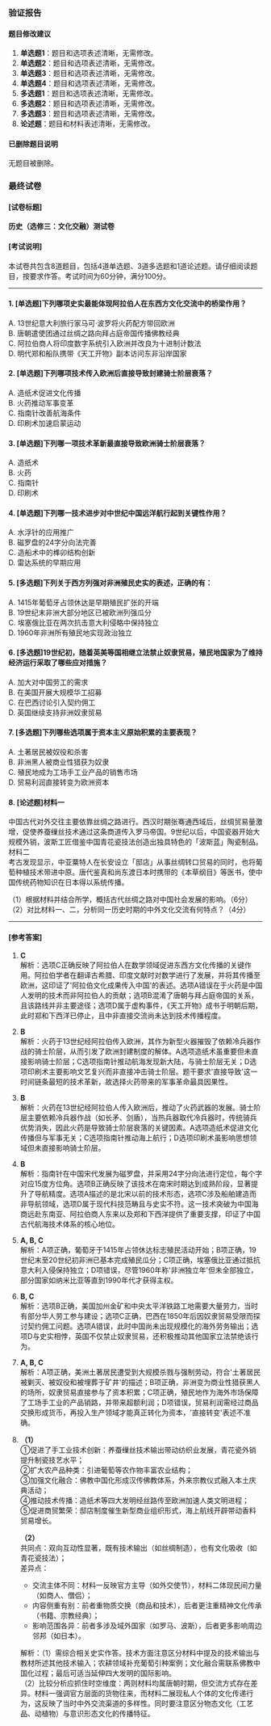 ### 验证报告

#### 题目修改建议
1. **单选题1**：题目和选项表述清晰，无需修改。
2. **单选题2**：题目和选项表述清晰，无需修改。
3. **单选题3**：题目和选项表述清晰，无需修改。
4. **单选题4**：题目和选项表述清晰，无需修改。
5. **多选题1**：题目和选项表述清晰，无需修改。
6. **多选题2**：题目和选项表述清晰，无需修改。
7. **多选题3**：题目和选项表述清晰，无需修改。
8. **论述题**：题目和材料表述清晰，无需修改。

#### 已删除题目说明
无题目被删除。

### 最终试卷

#### [试卷标题]
**历史（选修三：文化交融）测试卷**

#### [考试说明]
本试卷共包含8道题目，包括4道单选题、3道多选题和1道论述题。请仔细阅读题目，按要求作答。考试时间为60分钟，满分100分。

---

#### 1. [单选题]下列哪项史实最能体现阿拉伯人在东西方文化交流中的桥梁作用？  
A. 13世纪意大利旅行家马可·波罗将火药配方带回欧洲  
B. 唐朝遣使团通过丝绸之路向拜占庭帝国传播佛教经典  
C. 阿拉伯商人将印度数字系统引入欧洲并改良为十进制计数法  
D. 明代郑和船队携带《天工开物》副本访问东非沿岸国家  

#### 2. [单选题]下列哪项技术传入欧洲后直接导致封建骑士阶层衰落？  
A. 造纸术促进文化传播  
B. 火药推动军事变革  
C. 指南针改善航海条件  
D. 印刷术加速启蒙运动  

#### 3. [单选题]下列哪一项技术革新最直接导致欧洲骑士阶层衰落？
A. 造纸术  
B. 火药  
C. 指南针  
D. 印刷术  

#### 4. [单选题]下列哪一技术进步对中世纪中国远洋航行起到关键性作用？  
A. 水浮针的应用推广  
B. 磁罗盘的24字分向法完善  
C. 造船术中的榫卯结构创新  
D. 雷达系统的早期应用  

#### 5. [多选题]下列关于西方列强对非洲殖民史实的表述，正确的有：
A. 1415年葡萄牙占领休达是早期殖民扩张的开端  
B. 19世纪末非洲大部分地区已被欧洲列强瓜分  
C. 埃塞俄比亚在两次抗击意大利侵略中保持独立  
D. 1960年非洲所有殖民地实现政治独立  

#### 6. [多选题]19世纪初，随着英美等国相继立法禁止奴隶贸易，殖民地国家为了维持经济运行采取了哪些应对措施？
A. 加大对中国劳工的需求  
B. 在美国开展大规模华工招募  
C. 在巴西讨论引入契约佣工  
D. 英国继续支持非洲奴隶贸易  

#### 7. [多选题]下列哪些选项属于资本主义原始积累的主要表现？  
A. 土著居民被奴役和杀害  
B. 非洲黑人被商业性猎获为奴隶  
C. 殖民地成为工场手工业产品的销售市场  
D. 贸易利润直接转变为欧洲资本  

#### 8. [论述题]材料一  
中国古代对外交往主要依靠丝绸之路进行。西汉时期张骞通西域后，丝绸贸易量激增，促使养蚕缫丝技术通过这条商道传入罗马帝国。9世纪以后，中国瓷器开始大规模外销，波斯工匠借鉴中国青花瓷技法创造出独具特色的「波斯蓝」陶瓷制品。  
材料二  
考古发现显示，中亚粟特人在长安设立「邸店」从事丝绸转口贸易的同时，也将葡萄种植技术带进中原。唐代鉴真和尚东渡日本时携带的《本草纲目》等医书，使中国传统药物知识在日本得以系统传播。  

（1）根据材料并结合所学，概括古代丝绸之路对中国社会发展的影响。（6分）  
（2）对比材料一、二，分析同一历史时期的中外文化交流有何特点？（4分）  

---

#### [参考答案]
1. **C**  
   解析：选项C正确反映了阿拉伯人在数学领域促进东西方文化传播的关键作用。阿拉伯学者在翻译古希腊、印度文献时对数学进行了发展，并将其传播至欧洲，这印证了'阿拉伯文化成果传入中国'的表述。选项A错误在于火药是中国人发明的技术而非阿拉伯人的贡献；选项B混淆了唐朝与拜占庭帝国的关系，且该路线并非主要途径；选项D属于虚构事件，《天工开物》成书于明朝后期，此时郑和下西洋已停止，且中非直接交流尚未达到技术传播程度。

2. **B**  
   解析：火药于13世纪经阿拉伯传入欧洲，其作为新型火器摧毁了依赖冷兵器作战的骑士阶层，从而引发了欧洲封建制度的解体。A选项造纸术虽重要但未直接影响骑士阶层；C选项指南针推动航海发现新大陆，与骑士阶层无关；D选项印刷术主要影响文艺复兴而非直接冲击骑士阶层。题干要求'直接导致'这一时间链条最短的技术革新，故选择火药带来的军事革命最具因果性。

3. **B**  
   解析：火药在13世纪经阿拉伯人传入欧洲后，推动了火药武器的发展。骑士阶层主要依赖冷兵器作战（如长矛、剑盾），当热兵器取代冷兵器时，传统骑兵优势消失，因此火药是导致骑士阶层衰落的关键因素。A选项造纸术促进文化传播但与军事无关；C选项指南针推动海上航行；D选项印刷术虽影响思想领域但未直接影响骑士阶层。

4. **B**  
   解析：指南针在中国宋代发展为磁罗盘，并采用24字分向法进行定位，每个字对应15度方位角。选项B正确反映了该技术在南宋时期达到成熟阶段，显著提升了导航精度。选项A描述的是北宋以前的技术形态，选项C涉及船舶建造而非导航领域，选项D属于现代科技范畴且与史实不符。这一技术突破为中国海商远赴东南亚、阿拉伯商人东来以及郑和下西洋提供了重要支撑，印证了中国古代航海技术体系的核心地位。

5. **A, B, C**  
   解析：A项正确，葡萄牙于1415年占领休达标志殖民活动开始；B项正确，19世纪末至20世纪初非洲已基本完成殖民瓜分；C项正确，埃塞俄比亚通过抵抗意大利入侵保持独立；D项错误，尽管1960年称'非洲独立年'但未全部独立，部分国家如纳米比亚等直到1990年代才获得主权。

6. **B, C**  
   解析：选项B正确，美国加州金矿和中央太平洋铁路工地需要大量劳力，当时有部分华人劳工参与建设；选项C正确，巴西在1850年后因奴隶贸易受限而探讨契约佣工问题。选项A错误，此时中国尚未出现规模化的海外劳务输出；选项D与史实相悖，英国不仅禁止奴隶贸易，还积极推动其他国家立法禁绝该行为。

7. **A, B, C**  
   解析：A项正确，美洲土著居民遭受到大规模杀戮与强制劳动，符合'土著居民被剿灭、被奴役和被埋葬于矿井'的描述；B项正确，非洲变为商业性猎获黑人的场所，奴隶贸易直接参与了资本积累；C项正确，殖民地作为海外市场保障了工场手工业的产品销路，并带来超额利润；D项错误，贸易利润需经过商品交换形成货币，再投入生产领域才能真正转化为资本，'直接转变'表述不准确。

8. **（1）**  
   ①促进了手工业技术创新：养蚕缫丝技术输出带动纺织业发展，青花瓷外销提升制瓷技艺水平；  
   ②扩大农产品种类：引进葡萄等农作物丰富农业结构；  
   ③加强文化融合：佛教中国化形成汉传佛教体系，外来宗教仪式融入本土庆典活动；  
   ④推动技术传播：造纸术等四大发明经丝路传至欧洲加速人类文明进程；  
   ⑤促进商贸繁荣：邸店制度催生新型商业组织形式，海上航线开辟带动香料贸易增长。  

   **（2）**  
   共同点：双向互动性显著，既有技术输出（如丝绸制造），也有文化吸收（如青花瓷技法）；  
   差异点：  
   - 交流主体不同：材料一反映官方主导（如外交使节），材料二体现民间力量（如商人、僧侣）；  
   - 内容侧重有别：前者重物质交换（商品和技术），后者更注重精神文化传承（书籍、宗教经典）；  
   - 影响范围各异：前者多涉及域外国家（如罗马、波斯），后者更多影响周边邻邦（如日本）。  

   解析：（1）需综合相关史实作答。技术方面注意区分材料中提及的技术输出与教材所述其他技术输入；农耕领域补充葡萄引种案例；文化融合需联系佛教中国化过程；最后可适当延伸四大发明的国际影响。  
   （2）比较分析应抓住时空维度：两则材料均属唐朝时期，但交流方式存在差异。材料一强调官方层面的货物往来，而材料二展现私人个体的文化传递行为，这反映了当时中外交流渠道的多样性。同时要注意区分物态文化（工艺品、动植物）与意识形态文化的传播特征。